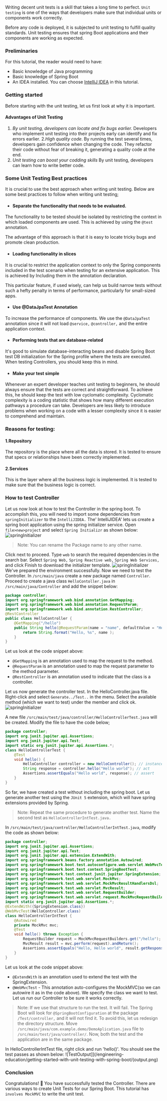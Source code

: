 Writing decent unit tests is a skill that takes a long time to perfect. `Unit testing` is one of the ways that developers make sure that individual units or components work correctly.

Before any code is deployed, it is subjected to unit testing to fulfill quality standards. Unit testing ensures that spring Boot applications and their components are working as expected.
### Preliminaries
For this tutorial, the reader would need to have:
- Basic knowledge of Java programming 
- Basic knowledge of Spring Boot
- An IDEA installed. You can choose [IntelliJ IDEA](https://www.jetbrains.com/idea/) in this tutorial.
### Getting started
Before starting with the unit testing, let us first look at why it is important.
#### Advantages of Unit Testing
1. *By unit testing, developers can locate and fix bugs earlier.* Developers who implement unit testing into their projects early can identify and fix errors earlier.
2.*High quality code*. By running the test several times, developers gain confidence when changing the code. They refactor their code without fear of breaking it, generating a quality code at the end.
3. *Unit testing can boost your codding skills*  By unit testing, developers can learn how to write better code.
### Some Unit Testing Best practices
It is crucial to use the best approach when writing unit testing. Below are some best practices to follow when writing unit testing;
- ####  Separate the functionality that needs to be evaluated.
The functionality to be tested should be isolated by restricting the context in which loaded components are used. This is achieved by using the `@test` annotation.

The advantage of this approach is that it is easy to locate tricky bugs and promote clean production.
- #### Loading functionality in slices
It is crucial to restrict the application context to only the Spring components included in the test scenario when testing for an extensive application. This is achieved by Including them in the annotation declaration.

This particular feature, if used wisely, can help us build narrow tests without such a hefty penalty in terms of performance, particularly for small-sized apps.
- #### Use @DataJpaTest Annotation
To increase the performance of components. We use the `@DataJpaTest` annotation since it will not load `@service,` `@controller,` and the entire application context.
- #### Performing tests that are database-related
It's good to simulate database-interacting beans and disable Spring Boot test DB initialization for the Spring profile where the tests are executed. When testing Controllers, you should keep this in mind.
- #### Make your test simple
Whenever an expert developer teaches unit testing to beginners, he should always ensure that the tests are correct and straightforward. To achieve this, he should keep the test with low cyclomatic complexity. Cyclomatic complexity is a coding statistic that shows how many different execution pathways a procedure can take. Developers are less likely to introduce problems when working on a code with a lesser complexity since it is easier to comprehend and maintain.
### Reasons for testing:
#### 1.Repository
The repository is the place where all the data is stored. It is tested to ensure that specs or relationships have been correctly implemented.
#### 2.Services
This is the layer where all the business logic is implemented. It is tested to make sure that the business logic is correct.
### How to test Controller
Let us now look at how to test the Controller in the spring boot. To accomplish this, you will need to import some dependencies from `springInitializer` to the `IntelliJIDEA.`
The' IntelliJIDEA' lets us create a spring boot application using the spring initializer service. Open `file>new>project` and select `Spring Initializr` as shown below:
![springInitializer](/engineering-education/getting-started-with-unit-testing-with-spring-boot/springInitializer.png)
>Note: You can rename the Package name to any other name.

Click next to proceed. Type `web` to search the required dependencies in the search bar. Select `Spring Web,` `Spring Reactive web,` `Spring Web Services,` and click Finish to download the initializer template.
![springInitializer](/engineering-education/getting-started-with-unit-testing-with-spring-boot/springInitializerDependency.png)
We've prepared the environment successfully. Now we need to test the Controller.
In `/src/main/java` create a new package named `Controller`. Proceed to create a java class `HelloContoller.java` in  `/src/main/java/Controller` and add the snippet below:
```java
package controller;
import org.springframework.web.bind.annotation.GetMapping;
import org.springframework.web.bind.annotation.RequestParam;
import org.springframework.web.bind.annotation.RestController;
@RestController
public class HelloController {
    @GetMapping("/hello")
    public String hello(@RequestParam(name = "name", defaultValue = "Hello world") String name){
        return String.format("Hello, %s", name );
    }
}
```
Let us look at the code snippet above:
- `@GetMapping` is an annotation used to map the request to the method.
- `@RequestParam` is an annotation used to map the request parameter to the method parameter.
- `@RestController` is an annotation used to indicate that the class is a controller.

Let us now generate the controller test. In the HelloController.java file. Right-click and select `Generate../Test..` in the menu. Select the available method (which we want to test) under the member and click ok.
![springInitializer](/engineering-education/getting-started-with-unit-testing-with-spring-boot/testing.png)

A new file `/src/main/test/java/controller/HelloControllerTest.java` will be created. Modify  the file to have the code below;
```java
package controller;
import org.junit.jupiter.api.Assertions;
import org.junit.jupiter.api.Test;
import static org.junit.jupiter.api.Assertions.*;
class HelloControllerTest {
    @Test
    void hello() {
        HelloController controller = new HelloController(); // instance of the controller
        String response = controller.hello("Hello world"); // act
        Assertions.assertEquals("Hello world", response); // assert
    }
}
```
So far, we have created a test without including the spring boot. Let us generate another test using the `JUnit 5` extension, which will have spring extensions provided by Spring.
>Note: Repeat the same procedure to generate another test. Name the second test as `HelloControllerIntTest.java.`

In `/src/main/test/java/controller/HelloControllerIntTest.java`, modify the code as shown below:
```java
package controller;
import org.junit.jupiter.api.Assertions;
import org.junit.jupiter.api.Test;
import org.junit.jupiter.api.extension.ExtendWith;
import org.springframework.beans.factory.annotation.Autowired;
import org.springframework.boot.test.autoconfigure.web.servlet.WebMvcTest;
import org.springframework.boot.test.context.SpringBootTest;
import org.springframework.test.context.junit.jupiter.SpringExtension;
import org.springframework.test.web.servlet.MockMvc;
import org.springframework.test.web.servlet.MockMvcResultHandlersDsl;
import org.springframework.test.web.servlet.MvcResult;
import org.springframework.test.web.servlet.RequestBuilder;
import org.springframework.test.web.servlet.request.MockMvcRequestBuilders;
import static org.junit.jupiter.api.Assertions.*;
@ExtendWith({SpringExtension.class})
@WebMvcTest(HelloController.class)
class HelloControllerIntTest {
    @Autowired
    private MockMvc mvc;
    @Test
    void hello() throws Exception {
        RequestBuilder request = MockMvcRequestBuilders.get("/hello");
        MvcResult result = mvc.perform(request).andReturn();
        Assertions.assertEquals("Hello, Hello world", result.getResponse().getContentAsString());
    }
}
```
Let us look at the code snippet above:
- `@ExtendWith` is an annotation used to extend the test with the SpringExtension.
- `@WebMvcTest` - This annotation auto-configures the MockMVC(so we can autowire it as in the code above). We specify the class we want to test.
Let us run our Controller to be sure it works correctly.

> Note: If we use that structure to run the test. It will fail. The Spring Boot will look for `@SpringBootConfiguration` at the package `/Test/controller,` and it will not find it. 
To avoid this, let us redesign the directory structure. Move `/src/main/java/com.example.demo/DemoAplication.java` file to `/src/main/test/java/controller/`. 
Now, both the test and the application are in the same package.

In HelloControllerIntTest file, right click and run 'hello()'. You should see the test passes as shown below:
![TestOutput]](/engineering-education/getting-started-with-unit-testing-with-spring-boot/(output.png)
### Conclusion
Congratulations! 🚀 You have successfully tested the Controller. There are various ways to create Unit Tests for our Spring Boot. This tutorial has `involves MockMVC` to write the unit test.
